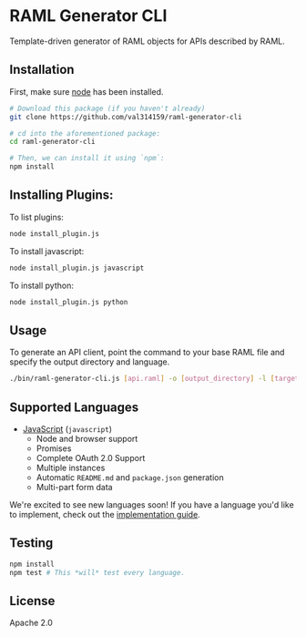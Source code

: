 # RAML Generator CLI

Template-driven generator of RAML objects for APIs described by RAML.

## Installation

First, make sure [node](http://nodejs.org) has been installed.

```sh
# Download this package (if you haven't already)
git clone https://github.com/val314159/raml-generator-cli

# cd into the aforementioned package:
cd raml-generator-cli

# Then, we can install it using `npm`:
npm install
```

## Installing Plugins:

To list plugins:

```sh
node install_plugin.js
```

To install javascript:

```sh
node install_plugin.js javascript
```

To install python:

```sh
node install_plugin.js python
```

## Usage

To generate an API client, point the command to your base RAML file and specify the output directory and language.

```sh
./bin/raml-generator-cli.js [api.raml] -o [output_directory] -l [target_language]
```

## Supported Languages

* [JavaScript](languages/javascript) (`javascript`)
  * Node and browser support
  * Promises
  * Complete OAuth 2.0 Support
  * Multiple instances
  * Automatic `README.md` and `package.json` generation
  * Multi-part form data

We're excited to see new languages soon! If you have a language you'd like to implement, check out the [implementation guide](IMPLEMENTATION.md).

## Testing

```sh
npm install
npm test # This *will* test every language.
```

## License

Apache 2.0

[npm-image]: https://img.shields.io/npm/v/raml-client-generator.svg?style=flat
[npm-url]: https://npmjs.org/package/raml-client-generator
[downloads-image]: https://img.shields.io/npm/dm/raml-client-generator.svg?style=flat
[downloads-url]: https://npmjs.org/package/raml-client-generator
[travis-image]: https://img.shields.io/travis/mulesoft/raml-client-generator.svg?style=flat
[travis-url]: https://travis-ci.org/mulesoft/raml-client-generator
